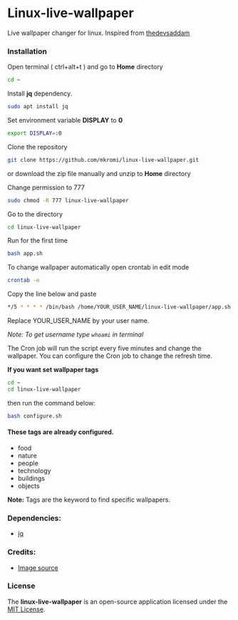 # Linux-live-wallpaper
Live wallpaper changer for linux. Inspired from [thedevsaddam](https://github.com/thedevsaddam/ubuntu-live-wallpaper)


### Installation

Open terminal ( ctrl+alt+t ) and go to __Home__ directory

```bash
cd ~
```
Install __jq__ dependency.

```bash
sudo apt install jq
```
Set environment variable __DISPLAY__ to __0__

```bash
export DISPLAY=:0
```

Clone the repository

```bash
git clone https://github.com/mkromi/linux-live-wallpaper.git
```
or download the zip file manually and unzip to __Home__ directory

Change permission to 777

```bash
sudo chmod -R 777 linux-live-wallpaper
```

Go to the directory

```bash
cd linux-live-wallpaper
```

Run for the first time

```bash
bash app.sh
```

To change wallpaper automatically open crontab in edit mode

```bash
crontab -e
```

Copy the line below and paste
```bash
*/5 * * * * /bin/bash /home/YOUR_USER_NAME/linux-live-wallpaper/app.sh
```
Replace YOUR_USER_NAME by your user name.

_Note:  To get username type `whoami` in terminal_

The Cron job will run the script every five minutes and change the wallpaper. You can configure the Cron job to change the refresh time.

__If  you want set wallpaper tags__
```bash
cd ~
cd linux-live-wallpaper
```
then run the command below:

```bash
bash configure.sh
```

#### These tags are already configured.
* food
* nature
* people
* technology
* buildings
* objects

__Note:__ Tags are the keyword to find specific wallpapers.

### Dependencies:
* [jq](https://packages.debian.org/search?keywords=jq)

### Credits:
* [Image source](https://source.unsplash.com)

### **License**
The **linux-live-wallpaper** is an open-source application licensed under the [MIT License](LICENSE).
